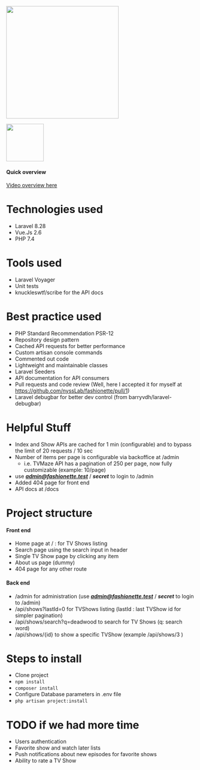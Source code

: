 <p align="center">

<a href="https://laravel.com" target="_blank"><img src="https://raw.githubusercontent.com/laravel/art/master/logo-lockup/5%20SVG/2%20CMYK/1%20Full%20Color/laravel-logolockup-cmyk-red.svg" width="300"></a>

<a href="https://laravel.com" target="_blank"><img src="https://vuejs.org/images/logo.png" width="100"></a>

</p>

#### Quick overview

[Video overview here](https://drive.google.com/file/d/1xzzKglxmpMAIHynWXB3SRQqeFYC0_7AG/view?usp=sharing)

# Technologies used

- Laravel 8.28
- Vue.Js 2.6
- PHP 7.4

# Tools used

- Laravel Voyager
- Unit tests
- knuckleswtf/scribe for the API docs

# Best practice used

- PHP Standard Recommendation PSR-12
- Repository design pattern
- Cached API requests for better performance
- Custom artisan console commands
- Commented out code
- Lightweight and maintainable classes
- Laravel Seeders
- API documentation for API consumers
- Pull requests and code review (Well, here I accepted it for myself at https://github.com/nyssLab/fashionette/pull/1)
- Laravel debugbar for better dev control (from barryvdh/laravel-debugbar)

# Helpful Stuff

- Index and Show APIs are cached for 1 min (configurable) and to bypass the limit of 20 requests / 10 sec 
- Number of items per page is configurable via backoffice at /admin
    - i.e. TVMaze API has a pagination of 250 per page, now fully customizable (example: 10/page)
- use _**admin@fashionette.test**_ / _**secret**_ to login to /admin
- Added 404 page for front end
- API docs at /docs

# Project structure
#### Front end
- Home page at / : for TV Shows listing
- Search page using the search input in header
- Single TV Show page by clicking any item
- About us page (dummy)
- 404 page for any other route
#### Back end
- /admin for administration (use _**admin@fashionette.test**_ / _**secret**_ to login to /admin)
- /api/shows?lastId=0 for TVShows listing (lastId : last TVShow id for simpler pagination)
- /api/shows/search?q=deadwood to search for TV Shows (q: search word)
- /api/shows/{id} to show a specific TVShow (example /api/shows/3 )


# Steps to install

- Clone project
- `npm install`
- `composer install`
- Configure Database parameters in .env file
- `php artisan project:install`


# TODO if we had more time

- Users authentication
- Favorite show and watch later lists
- Push notifications about new episodes for favorite shows
- Ability to rate a TV Show
